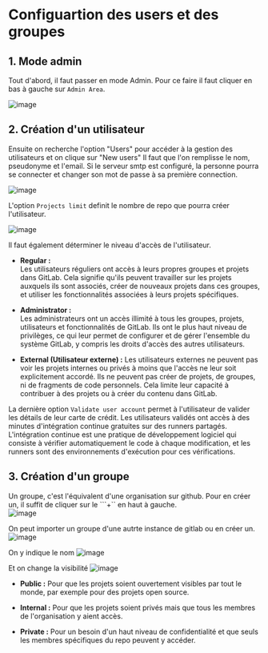 # Configuartion des users et des groupes

## 1. Mode admin
Tout d'abord, il faut passer en mode Admin.  Pour ce faire il faut cliquer en bas à gauche sur ``Admin Area``.

![image](https://github.com/becodeorg/DAS-CI-CD/assets/26960886/073cc528-93b5-4a0b-81df-c62f793a8b42)

## 2. Création d'un utilisateur
Ensuite on recherche l'option "Users" pour accéder à la gestion des utilisateurs et on clique sur "New users" 
Il faut que l'on remplisse le nom, pseudonyme et l'email. Si le serveur smtp est configuré, la personne pourra se connecter et changer son mot de passe à sa première connection. 

![image](https://github.com/becodeorg/DAS-CI-CD/assets/26960886/aba3845c-1c26-49da-a8fe-7f87c9d60fc7)

L'option ``Projects limit`` definit le nombre de repo que pourra créer l'utilisateur.

![image](https://github.com/becodeorg/DAS-CI-CD/assets/26960886/1da89841-9f3c-4c8b-9c7d-c5d6580479b7)

Il faut également déterminer le niveau d'accès de l'utilisateur.

* **Regular :**  
Les utilisateurs réguliers ont accès à leurs propres groupes et projets dans GitLab.
Cela signifie qu'ils peuvent travailler sur les projets auxquels ils sont associés, créer de nouveaux projets dans ces groupes, et utiliser les fonctionnalités associées à leurs projets spécifiques.

* **Administrator :**  
Les administrateurs ont un accès illimité à tous les groupes, projets, utilisateurs et fonctionnalités de GitLab.
Ils ont le plus haut niveau de privilèges, ce qui leur permet de configurer et de gérer l'ensemble du système GitLab, y compris les droits d'accès des autres utilisateurs.

* **External (Utilisateur externe) :**
Les utilisateurs externes ne peuvent pas voir les projets internes ou privés à moins que l'accès ne leur soit explicitement accordé.
Ils ne peuvent pas créer de projets, de groupes, ni de fragments de code personnels. Cela limite leur capacité à contribuer à des projets ou à créer du contenu dans GitLab.

La dernière option ``Validate user account`` permet à l'utilisateur de valider les détails de leur carte de crédit.
Les utilisateurs validés ont accès à des minutes d'intégration continue gratuites sur des runners partagés. L'intégration continue est une pratique de développement logiciel qui consiste à vérifier automatiquement le code à chaque modification, et les runners sont des environnements d'exécution pour ces vérifications.

## 3. Création d'un groupe
Un groupe, c'est l'équivalent d'une organisation sur github. Pour en créer un, il suffit de cliquer sur le ```+`` en haut à gauche.  
![image](https://github.com/becodeorg/DAS-CI-CD/assets/26960886/228c432f-f8f6-4f54-999a-325abd85dd05)

On peut importer un groupe d'une autrte instance de gitlab ou en créer un.
![image](https://github.com/becodeorg/DAS-CI-CD/assets/26960886/8262852c-d0e5-4117-9c4d-7cd4566200e4)

On y indique le nom
![image](https://github.com/becodeorg/DAS-CI-CD/assets/26960886/07825209-8097-4434-b68f-490098595c4b)

Et on change la visibilité 
![image](https://github.com/becodeorg/DAS-CI-CD/assets/26960886/dff0c739-5d14-4a8c-ac93-dfc139193ce8)

* **Public :** Pour que les projets soient ouvertement visibles par tout le monde, par exemple pour des projets open source.

* **Internal :** Pour que les projets soient privés mais que tous les membres de l'organisation y aient accès.

* **Private :** Pour un besoin d'un haut niveau de confidentialité et que seuls les membres spécifiques du repo peuvent y accéder.


